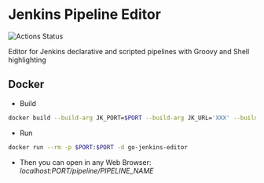 # Jenkins Pipeline Editor

![Actions Status](https://github.com/MGSousa/go-jenkins-editor/workflows/Release/badge.svg)

Editor for Jenkins declarative and scripted pipelines with Groovy and Shell highlighting

## Docker
 - Build
```sh
docker build --build-arg JK_PORT=$PORT --build-arg JK_URL='XXX' --build-arg JK_USER="XXX" --build-arg JK_PASS="XXXXXXX" --build-arg JK_JOBSP=XXX -t go-jenkins-editor . 
```

 - Run
```sh
docker run --rm -p $PORT:$PORT -d go-jenkins-editor
```

 - Then you can open in any Web Browser: *localhost:$PORT/pipeline/$PIPELINE_NAME*